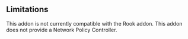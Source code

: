 ## Limitations

This addon is not currently compatible with the Rook addon.
This addon does not provide a Network Policy Controller.
